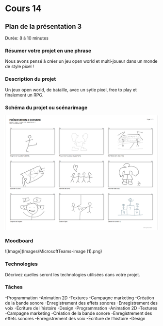 # Cours 14
## Plan de la présentation 3
Durée: 8 à 10 minutes

### Résumer votre projet en une phrase
Nous avons pensé à créer un jeu open world et multi-joueur dans un monde de style pixel !

### Description du projet 
 Un jeux open world, de bataille, avec un sytle pixel, free to play et finalement un RPG.

### Schéma du projet ou scénarimage
![Image](Images/MicrosoftTeams-image.png)
 
### Moodboard
![Image](Images/MicrosoftTeams-image (1).png)

### Technologies
Décrivez quelles seront les technologies utilisées dans votre projet. 

### Tâches
-Programmation
-Animation 2D
-Textures
-Campagne marketing
-Création de la bande sonore
-Enregistrement des effets sonores
-Enregistrement des voix
-Écriture de l’histoire
-Design
-Programmation
-Animation 2D
-Textures
-Campagne marketing
-Création de la bande sonore
-Enregistrement des effets sonores
-Enregistrement des voix
-Écriture de l’histoire
-Design




